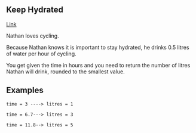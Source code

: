 ## Keep Hydrated

[Link](https://www.codewars.com/kata/582cb0224e56e068d800003c/train/rust)

Nathan loves cycling.

Because Nathan knows it is important to stay hydrated, he drinks 0.5 litres of water per hour of cycling.

You get given the time in hours and you need to return the number of litres Nathan will drink, rounded to the smallest value.

## Examples

```
time = 3 ----> litres = 1

time = 6.7---> litres = 3

time = 11.8--> litres = 5
```
